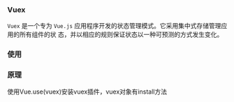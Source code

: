 ### Vuex

`Vuex` 是⼀个专为 `Vue.js` 应⽤程序开发的状态管理模式。它采⽤集中式存储管理应⽤的所有组件的状 态，并以相应的规则保证状态以⼀种可预测的⽅式发⽣变化。

### 使用

### 原理

使用Vue.use(vuex)安装vuex插件，vuex对象有install方法
```js
```